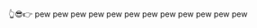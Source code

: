 👆😎👉 pew pew pew pew pew pew pew pew pew pew pew pew


<!---
Ethelwood/Ethelwood is a ✨ special ✨ repository because its `README.md` (this file) appears on your GitHub profile.
You can click the Preview link to take a look at your changes.
--->

